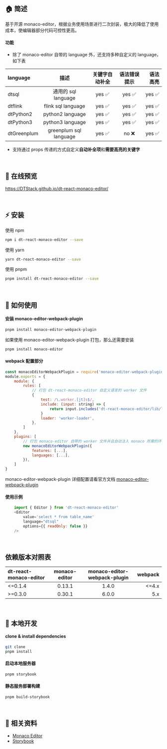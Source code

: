 ## :house: 简述
基于开源 monaco-editor，根据业务使用场景进行二次封装，极大的降低了使用成本，使编辑器部分代码可控性更高。
#### 功能
+ 除了 monaco-editor 自带的 language 外，还支持多种自定义的 language，如下表

| language     | 描述                    | 关键字自动补全 | 语法错误提示  | 语法高亮    | 
| :---         |    :----:              |  :---:       | :---:       |----:       | 
| dtsql        | 通用的 sql language     | yes ✅       | yes ✅      | yes ✅     |  
| dtflink      | flink sql language     | yes ✅       | yes ✅      | yes ✅     |  
| dtPython2    | python2 language       | yes ✅       | yes ✅      | yes ✅     |  
| dtPython3    | python3 language       | yes ✅       | yes ✅      | yes ✅     |  
| dtGreenplum  | greenplum sql language | yes ✅       | no ❌       | yes ✅     |  

+ 支持通过 props 传递的方式自定义**自动补全项**和**需要高亮的关键字**

<br/>

## :eyes: 在线预览
https://DTStack.github.io/dt-react-monaco-editor/

<br/>

## :zap: 安装
使用 npm
```bash
npm i dt-react-monaco-editor --save
```
使用 yarn
```bash
yarn dt-react-monaco-editor --save
```
使用 pnpm
```bash
pnpm install dt-react-monaco-editor --save
```

<br/>

## :book: 如何使用
#### 安装 monaco-editor-webpack-plugin
```bash
pnpm install monaco-editor-webpack-plugin
```
如果使用 monaco-editor-webpack-plugin 打包，那么还需要安装
```bash
pnpm install monaco-editor
```

#### webpack 配置部分
```js
const monacoEditorWebpackPlugin = require('monaco-editor-webpack-plugin')
module.exports = {
    module: {
        rules: [
            // 打包 dt-react-monaco-editor 自定义语言的 worker 文件
            {
                test: /\.worker.[jt]s$/,
                include: (input: string) => {
                    return input.includes('dt-react-monaco-editor/lib/languages')
                }
                loader: 'worker-loader',
            },
        ]
    },
    plugins: [
        // 打包 monaco-editor 自带的 worker 文件并且自动注入 monaco 所需的环境变量
        new monacoEditorWebpackPlugin({
            features: [...],
            languages: [...],
        }),
    ]
}
```
monaco-editor-webpack-plugin 详细配置请看官方文档 [monaco-editor-webpack-plugin](https://github.com/microsoft/monaco-editor/tree/main/webpack-plugin)

#### 使用示例
```js
    import { Editor } from 'dt-react-monaco-editor'
    <Editor
        value='select * from table_name'
        language="dtsql"
        options={{ readOnly: false }}
    />
```

<br/>

## 依赖版本对照表
| dt-react-monaco-editor | monaco-editor  | monaco-editor-webpack-plugin | webpack |
| :---                   |    :----:      |  :---:                       |   ---:  | 
| <=0.1.4                |    0.13.1      |   1.4.0                      | <=4.x   |
| >=0.3.0                |    0.30.1      |   6.0.0                      | 5.x     |

<br/>


## :wrench: 本地开发
#### clone & install dependencies
```bash
git clone 
pnpm install
```
#### 启动本地服务器
```bash
pnpm storybook
```

#### 静态服务部署构建
```bash
pnpm build-storybook
```

<br/>

## :blue_book: 相关资料
* [Monaco Editor](https://microsoft.github.io/monaco-editor/)
* [Storybook](https://storybook.js.org/)




